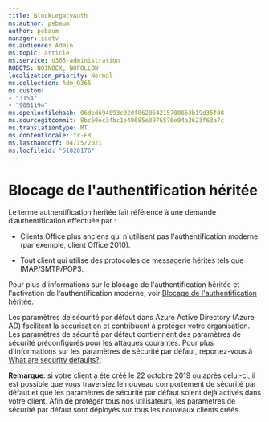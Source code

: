 ```yaml
---
title: BlockLegacyAuth
ms.author: pebaum
author: pebaum
manager: scotv
ms.audience: Admin
ms.topic: article
ms.service: o365-administration
ROBOTS: NOINDEX, NOFOLLOW
localization_priority: Normal
ms.collection: Adm_O365
ms.custom:
- "3154"
- "9001194"
ms.openlocfilehash: 06ded694893c020f862864215700853b19d35f08
ms.sourcegitcommit: 8bc60ec34bc1e40685e3976576e04a2623f63a7c
ms.translationtype: MT
ms.contentlocale: fr-FR
ms.lasthandoff: 04/15/2021
ms.locfileid: "51820176"
---
```

# <a name="blocking-legacy-authentication"></a>Blocage de l'authentification héritée

Le terme authentification héritée fait référence à une demande d’authentification effectuée par :

- Clients Office plus anciens qui n'utilisent pas l'authentification moderne (par exemple, client Office 2010).

- Tout client qui utilise des protocoles de messagerie hérités tels que IMAP/SMTP/POP3.

Pour plus d'informations sur le blocage de l'authentification héritée et l'activation de l'authentification moderne, voir [Blocage de l'authentification héritée.](https://docs.microsoft.com/azure/active-directory/conditional-access/concept-conditional-access-block-legacy-authentication)

Les paramètres de sécurité par défaut dans Azure Active Directory (Azure AD) facilitent la sécurisation et contribuent à protéger votre organisation. Les paramètres de sécurité par défaut contiennent des paramètres de sécurité préconfigurés pour les attaques courantes.
Pour plus d'informations sur les paramètres de sécurité par défaut, reportez-vous à [What are security defaults?](https://docs.microsoft.com/azure/active-directory/fundamentals/concept-fundamentals-security-defaults). 

**Remarque**: si votre client a été créé le 22 octobre 2019 ou après celui-ci, il est possible que vous traversiez le nouveau comportement de sécurité par défaut et que les paramètres de sécurité par défaut soient déjà activés dans votre client.  Afin de protéger tous nos utilisateurs, les paramètres de sécurité par défaut sont déployés sur tous les nouveaux clients créés.
